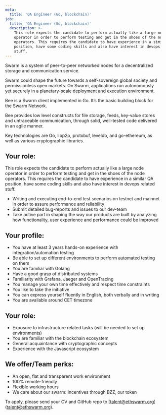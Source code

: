 ```yaml
---
meta:
  title: 'QA Engineer (Go, blockchain)'
job:
  title: 'QA Engineer (Go, blockchain)'
  description: >-
    This role expects the candidate to perform actually like a large node
    operator in order to perform testing and get in the shoes of the node
    operators. This requires the candidate to have experience in a similar QA
    position, have some coding skills and also have interest in devops related
    stuff.
---
```


Swarm is a system of peer-to-peer networked nodes for a decentralized storage and communication service. 

Swarm could shape the future towards a self-sovereign global society and permissionless open markets. On Swarm, applications run autonomously yet securely in a planetary-scale deployment and execution environment.

Bee is a Swarm client implemented in Go. It’s the basic building block for the Swarm Network. 

Bee provides low level constructs for file storage, feeds, key-value stores and untraceable communication, through solid, well-tested code delivered in an agile manner.

Key technologies are Go, libp2p, protobuf, leveldb, and go-ethereum, as well as various cryptographic libraries. 

## Your role:

This role expects the candidate to perform actually like a large node operator in order to perform testing and get in the shoes of the node operators. This requires the candidate to have experience in a similar QA position, have some coding skills and also have interest in devops related stuff.

* Writing and executing end-to-end test scenarios on testnet and mainnet in order to assure performance and reliability
* Submit detailed bug-reports and issues to our dev-team
* Take active part in shaping the way our products are built by analyzing how functionality, user experience and performance could be improved

## Your profile:

* You have at least 3 years hands-on experience with integration/automation testing
* Be able to set up different environments to perform automated testing on them
* You are familiar with Golang
* Have a good grasp of distributed systems
* Familiarity with Grafana, Jaeger and OpenTracing
* You manage your own time effectively and respect time constraints
* You like to take the initiative
* You can express yourself fluently in English, both verbally and in writing
* You are available around CET timezone

## Your role:

* Exposure to infrastructure related tasks (will be needed to set up environments)
* You are familiar with the blockchain ecosystem
* General acquaintance with cryptographic concepts
* Experience with the Javascript ecosystem

## We offer/Team perks:

* An open, flat and transparent work environment
* 100% remote-friendly
* Flexible working hours
* We care about our swarm: Incentives through BZZ, our token

To apply, please send your CV and GitHub repo to \[talent@ethswarm.org]\(talent@ethswarm.org).

